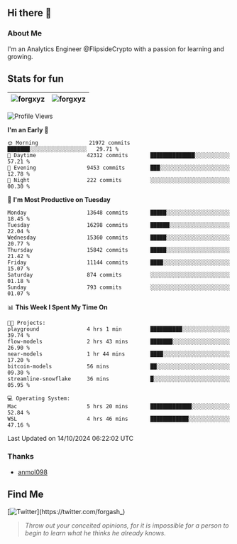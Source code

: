 ## Hi there 👋

### About Me

I'm an Analytics Engineer @FlipsideCrypto with a passion for learning and growing.
  
## Stats for fun

| <img align="center" src="https://github-readme-streak-stats.herokuapp.com/?user=forgxyz&theme=tokyonight" alt="forgxyz" /> | <img align="center" src="https://github-readme-stats.vercel.app/api?username=forgxyz&theme=tokyonight&show_icons=true" alt="forgxyz" /> |
| ------------- |------------- |


<!--START_SECTION:waka-->
![Profile Views](http://img.shields.io/badge/Profile%20Views-0-blue)

**I'm an Early 🐤** 

```text
🌞 Morning                21972 commits       ███████░░░░░░░░░░░░░░░░░░   29.71 % 
🌆 Daytime                42312 commits       ██████████████░░░░░░░░░░░   57.21 % 
🌃 Evening                9453 commits        ███░░░░░░░░░░░░░░░░░░░░░░   12.78 % 
🌙 Night                  222 commits         ░░░░░░░░░░░░░░░░░░░░░░░░░   00.30 % 
```
📅 **I'm Most Productive on Tuesday** 

```text
Monday                   13648 commits       █████░░░░░░░░░░░░░░░░░░░░   18.45 % 
Tuesday                  16298 commits       ██████░░░░░░░░░░░░░░░░░░░   22.04 % 
Wednesday                15360 commits       █████░░░░░░░░░░░░░░░░░░░░   20.77 % 
Thursday                 15842 commits       █████░░░░░░░░░░░░░░░░░░░░   21.42 % 
Friday                   11144 commits       ████░░░░░░░░░░░░░░░░░░░░░   15.07 % 
Saturday                 874 commits         ░░░░░░░░░░░░░░░░░░░░░░░░░   01.18 % 
Sunday                   793 commits         ░░░░░░░░░░░░░░░░░░░░░░░░░   01.07 % 
```


📊 **This Week I Spent My Time On** 

```text
🐱‍💻 Projects: 
playground               4 hrs 1 min         ██████████░░░░░░░░░░░░░░░   39.74 % 
flow-models              2 hrs 43 mins       ███████░░░░░░░░░░░░░░░░░░   26.90 % 
near-models              1 hr 44 mins        ████░░░░░░░░░░░░░░░░░░░░░   17.20 % 
bitcoin-models           56 mins             ██░░░░░░░░░░░░░░░░░░░░░░░   09.30 % 
streamline-snowflake     36 mins             █░░░░░░░░░░░░░░░░░░░░░░░░   05.95 % 

💻 Operating System: 
Mac                      5 hrs 20 mins       █████████████░░░░░░░░░░░░   52.84 % 
WSL                      4 hrs 46 mins       ████████████░░░░░░░░░░░░░   47.16 % 
```


 Last Updated on 14/10/2024 06:22:02 UTC
<!--END_SECTION:waka-->

### Thanks
 - [anmol098](https://github.com/anmol098/waka-readme-stats/)
  
## Find Me
[![Twitter](https://img.shields.io/twitter/url/https/twitter.com/forgash_.svg?style=social&label=Follow%20%40forgash_)](https://twitter.com/forgash_)


> *Throw out your conceited opinions, for it is impossible for a person to begin to learn what he thinks he already knows.* 

